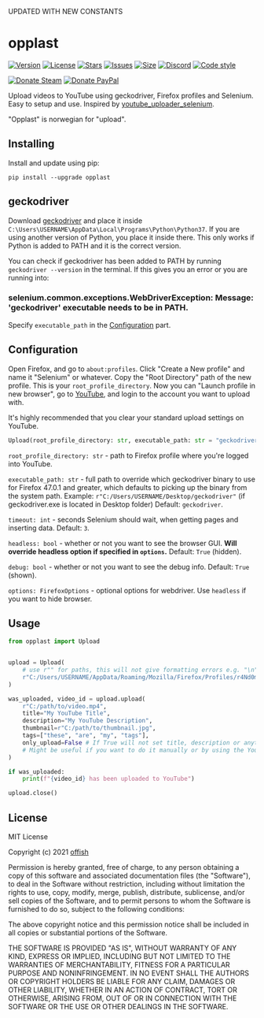 UPDATED WITH NEW CONSTANTS


# opplast
[![Version](https://img.shields.io/pypi/v/opplast.svg)](https://pypi.org/project/opplast)
[![License](https://img.shields.io/github/license/offish/opplast.svg)](https://github.com/offish/opplast/blob/master/LICENSE)
[![Stars](https://img.shields.io/github/stars/offish/opplast.svg)](https://github.com/offish/opplast/stargazers)
[![Issues](https://img.shields.io/github/issues/offish/opplast.svg)](https://github.com/offish/opplast/issues)
[![Size](https://img.shields.io/github/repo-size/offish/opplast.svg)](https://github.com/offish/opplast)
[![Discord](https://img.shields.io/discord/467040686982692865?color=7289da&label=Discord&logo=discord)](https://discord.gg/t8nHSvA)
[![Code style](https://img.shields.io/badge/code%20style-black-000000.svg)](https://github.com/psf/black)

[![Donate Steam](https://img.shields.io/badge/donate-steam-green.svg)](https://steamcommunity.com/tradeoffer/new/?partner=293059984&token=0-l_idZR)
[![Donate PayPal](https://img.shields.io/badge/donate-paypal-blue.svg)](https://www.paypal.me/0ffish)

Upload videos to YouTube using geckodriver, Firefox profiles and Selenium. Easy to setup and use. Inspired by [youtube_uploader_selenium](https://github.com/linouk23/youtube_uploader_selenium).

"Opplast" is norwegian for "upload".

## Installing
Install and update using pip:

```
pip install --upgrade opplast
```

## geckodriver
Download [geckodriver](https://github.com/mozilla/geckodriver/releases) and place it inside `C:\Users\USERNAME\AppData\Local\Programs\Python\Python37`. If you are using another version of Python, you place it inside there. This only works if Python is added to PATH and it is the correct version.

You can check if geckodriver has been added to PATH by running `geckodriver --version` in the terminal. If this gives you an error or you are running into:
### selenium.common.exceptions.WebDriverException: Message: 'geckodriver' executable needs to be in PATH.
Specify `executable_path` in the [Configuration](https://github.com/offish/opplast#configuration) part.

## Configuration
Open Firefox, and go to `about:profiles`. Click "Create a New profile" and name it "Selenium" or whatever. Copy the "Root Directory" path of the new profile. This is your `root_profile_directory`. Now you can "Launch profile in new browser", go to [YouTube](https://youtube.com), and login to the account you want to upload with.

It's highly recommended that you clear your standard upload settings on YouTube.

```python
Upload(root_profile_directory: str, executable_path: str = "geckodriver", timeout: int = 3, headless: bool = True, debug: bool = True, options: FirefoxOptions = webdriver.FirefoxOptions()) -> None
```
`root_profile_directory: str` -  path to Firefox profile where you're logged into YouTube.

`executable_path: str` - full path to override which geckodriver binary to use for Firefox 47.0.1 and greater, which defaults to picking up the binary from the system path. Example: `r"C:/Users/USERNAME/Desktop/geckodriver"` (if geckodriver.exe is located in Desktop folder) Default: `geckodriver`.

`timeout: int` - seconds Selenium should wait, when getting pages and inserting data. Default: `3`.

`headless: bool` - whether or not you want to see the browser GUI. **Will override headless option if specified in `options`.** Default: `True` (hidden).

`debug: bool` - whether or not you want to see the debug info. Default: `True` (shown).

`options: FirefoxOptions` - optional options for webdriver. Use `headless` if you want to hide browser.


## Usage
```python
from opplast import Upload


upload = Upload(
    # use r"" for paths, this will not give formatting errors e.g. "\n"
    r"C:/Users/USERNAME/AppData/Roaming/Mozilla/Firefox/Profiles/r4Nd0m.selenium",
)

was_uploaded, video_id = upload.upload(
    r"C:/path/to/video.mp4",
    title="My YouTube Title",
    description="My YouTube Description",
    thumbnail=r"C:/path/to/thumbnail.jpg",
    tags=["these", "are", "my", "tags"],
    only_upload=False # If True will not set title, description or anything else. 
    # Might be useful if you want to do it manually or by using the YouTube API.
)

if was_uploaded:
    print(f"{video_id} has been uploaded to YouTube")

upload.close()
```

## License
MIT License

Copyright (c) 2021 [offish](https://offi.sh)

Permission is hereby granted, free of charge, to any person obtaining a copy of this software and associated documentation files (the "Software"), to deal in the Software without restriction, including without limitation the rights to use, copy, modify, merge, publish, distribute, sublicense, and/or sell copies of the Software, and to permit persons to whom the Software is furnished to do so, subject to the following conditions:

The above copyright notice and this permission notice shall be included in all copies or substantial portions of the Software.

THE SOFTWARE IS PROVIDED "AS IS", WITHOUT WARRANTY OF ANY KIND, EXPRESS OR IMPLIED, INCLUDING BUT NOT LIMITED TO THE WARRANTIES OF MERCHANTABILITY, FITNESS FOR A PARTICULAR PURPOSE AND NONINFRINGEMENT. IN NO EVENT SHALL THE AUTHORS OR COPYRIGHT HOLDERS BE LIABLE FOR ANY CLAIM, DAMAGES OR OTHER LIABILITY, WHETHER IN AN ACTION OF CONTRACT, TORT OR OTHERWISE, ARISING FROM, OUT OF OR IN CONNECTION WITH THE SOFTWARE OR THE USE OR OTHER DEALINGS IN THE SOFTWARE.
